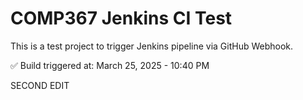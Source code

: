 # COMP367 Jenkins CI Test

This is a test project to trigger Jenkins pipeline via GitHub Webhook.

✅ Build triggered at: March 25, 2025 - 10:40 PM

SECOND EDIT

